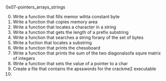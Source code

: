 0x07-pointers_arrays_strings

0. Write a function that fills memor wihta constant byte
1. Write a function that copies memory area
2. Write a function that locates a character in a string
3. Write a function that gets the length of a prefix substring
4. Write a function that searches a string forany of the set of bytes 
5. Write a fuction that locates a substring
6. Write a function that prints the chessboard
7. Write a function that prints the sum of the two diagonalsofa squre matrix of integers
8. Write a function that sets the value of a pointer to a char
9. Create a file that contains the apsswords for the crackme2 executable
10. 
